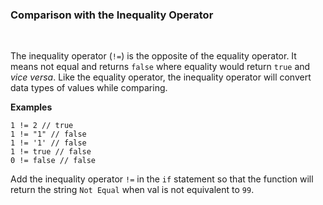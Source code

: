 ### **Comparison with the Inequality Operator**

<br>

The inequality operator (`!=`) is the opposite of the equality operator. It means not equal and returns `false` where equality would return `true` and _vice versa_. Like the equality operator, the inequality operator will convert data types of values while comparing.

**Examples**

```
1 != 2 // true
1 != "1" // false
1 != '1' // false
1 != true // false
0 != false // false
```

Add the inequality operator `!=` in the `if` statement so that the function will return the string `Not Equal` when val is not equivalent to `99`.
